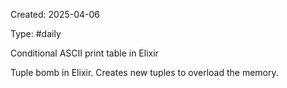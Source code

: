 Created: 2025-04-06

Type: #daily

Conditional ASCII print table in Elixir

Tuple bomb in Elixir. Creates new tuples to overload the memory. 